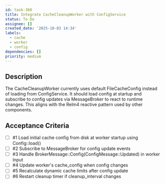 ```yaml
---
id: task-360
title: Integrate CacheCleanupWorker with ConfigService
status: To Do
assignee: []
created_date: '2025-10-03 14:34'
labels:
  - cache
  - worker
  - config
dependencies: []
priority: medium
---
```


## Description

The CacheCleanupWorker currently uses default FileCacheConfig instead of loading from ConfigService. It should load config at startup and subscribe to config updates via MessageBroker to react to runtime changes. This aligns with the Relm4 reactive pattern used by other components.

## Acceptance Criteria
<!-- AC:BEGIN -->
- [ ] #1 Load initial cache config from disk at worker startup using Config::load()
- [ ] #2 Subscribe to MessageBroker for config update events
- [ ] #3 Handle BrokerMessage::Config(ConfigMessage::Updated) in worker Input
- [ ] #4 Update worker's cache_config when config changes
- [ ] #5 Recalculate dynamic cache limits after config update
- [ ] #6 Restart cleanup timer if cleanup_interval changes
<!-- AC:END -->
